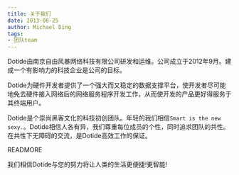```yaml
---
title: 关于我们
date: 2013-08-25
author: Michael Ding
tags:
- 团队team
---
```


Dotide由南京自由风暴网络科技有限公司研发和运维。公司成立于2012年9月。建成一个有影响力的科技企业是公司的目标。

Dotide为硬件开发者提供了一个强大而又稳定的数据支撑平台，使开发者尽可能地免去硬件接入网络后的网络服务程序开发工作，从而使开发的产品更好得服务于其终端用户。

Dotide是个崇尚黑客文化的科技初创团队。年轻的我们相信`Smart is the new sexy.`。Dotide相信人各有异，我们尊重每位成员的个性，同时追求团队的共性。在共性下无障碍的交流，是Dotide高效工作的保证。

READMORE

我们相信Dotide与您的努力将让人类的生活更便捷!更智能!
